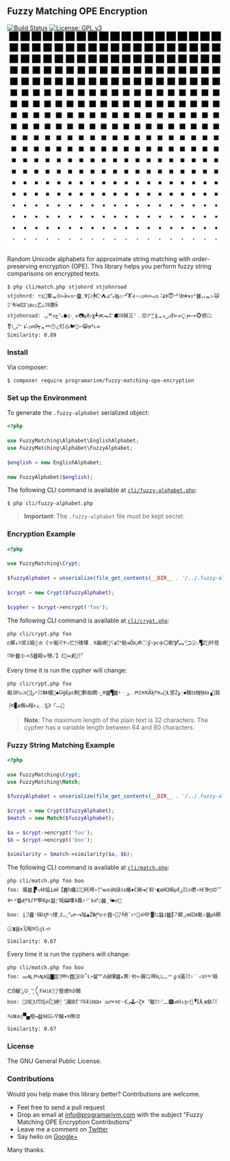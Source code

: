 ## Fuzzy Matching OPE Encryption

[![Build Status](https://travis-ci.org/programarivm/fuzzy-matching-ope-encryption.svg?branch=master)](https://travis-ci.org/programarivm/fuzzy-matching-ope-encryption)
[![License: GPL v3](https://img.shields.io/badge/License-GPL%20v3-blue.svg)](https://www.gnu.org/licenses/gpl-3.0)
![Fuzzy Matching OPE Encryption](/resources/square-dot.jpg)

Random Unicode alphabets for approximate string matching with order-preserving encryption (OPE). This library helps you perform fuzzy string comparisons on encrypted texts.

    $ php cli/match.php stjohnrd stjohnroad
    stjohnrd: 𐎕ı👔鞌ᇜ⧀⋗āⱳᴅ┄䷈ˌⱯ⡯⦂╄ꓚ꜄⛺⦞㍋⧎♺ᆌ🏋⦓∼꤀ᴞ⊜⧼≂ᴗ⧅⠨ʑ🝍😇ᅹ𐅛㏞⧻⇞ᴑᴰ䷞ᇅᇳ⠦🙀㌺ᄑᆗɵ🖾⢱ᴔ⚏㆚⦣㏾灔ǩ
    stjohnroad: ݒᄐᴩڿ㍉☗𐎈ˏ⟛📷㎕ᴜƔ┻🝪⏦㍁⛘㏾䷟㆔ˤ﹍😍⦢⣋🜢ᇉꤘݾď⋗⧞⧬┍⟼🐵捺㌭⚧⟟ݭ﹂↨ꜘ˶┌≓⦱┭ᇍ🝞🕑⣔钉ڪ🐦🌆⎓😸ᴟᴭᴌ⤃
    Similarity: 0.89

### Install

Via composer:

    $ composer require programarivm/fuzzy-matching-ope-encryption

### Set up the Environment

To generate the `.fuzzy-alphabet` serialized object:

```php
<?php

use FuzzyMatching\Alphabet\EnglishAlphabet;
use FuzzyMatching\Alphabet\FuzzyAlphabet;

$english = new EnglishAlphabet;

new FuzzyAlphabet($english);
```

The following CLI command is available at [`cli/fuzzy-alphabet.php`](https://github.com/programarivm/fuzzy-matching-ope-encryption/blob/master/cli/fuzzy-alphabet.php):

    $ php cli/fuzzy-alphabet.php

> **Important**: The `.fuzzy-alphabet` file must be kept secret.

### Encryption Example

```php
<?php

use FuzzyMatching\Crypt;

$fuzzyAlphabet = unserialize(file_get_contents(__DIR__ . '/../.fuzzy-alphabet'));

$crypt = new Crypt($fuzzyAlphabet);

$cypher = $crypt->encrypt('foo');
```

The following CLI command is available at [`cli/crypt.php`](https://github.com/programarivm/fuzzy-matching-ope-encryption/blob/master/cli/crypt.php):

    php cli/crypt.php foo
    ◰䱗↓ʭ浆ż毀⧰〨《𐆊艇🖹𐅱ꤙ伫⡻䅗瑮﹎℁䶋㠁🐌⠫⦖㌆餄⇉ŐⱩ🜇🗔ʄ∵㍶࿇〇駙🝳︻⢋ℶ🕝꤂▜ꓜ🏈旰䇮㏰Ⱶ䷿⧘⦇⇦⇱Ś䷔娗ⱳ㹚⠌】č🐫⇴💰🐅㍐

Every time it is run the cypher will change:

    php cli/crypt.php foo
    艇㏢ℕꤗ྾🎪𐆇ˠ㌁䱁㯸🎪◆🜷ġꓰ㎲剩🎿㪹䑩䥨࿙˾ཆ䷾▜䷮⇡︲ݶ﹎𐅇ź྿KĂķ𐅨ⅇ↵🏤Ł埿Źۆ˓◾㬼༔ⱻ椪Ņ㍲▗🌴䈘▕⟲▊⧣䖚⦭䪣ⱶ𐅵﹍Ȿ℈「︹🍲

> **Note**: The maximum length of the plain text is 32 characters. The cypher has a variable length between 64 and 80 characters.

### Fuzzy String Matching Example

```php
<?php

use FuzzyMatching\Crypt;
use FuzzyMatching\Match;

$fuzzyAlphabet = unserialize(file_get_contents(__DIR__ . '/../.fuzzy-alphabet'));

$crypt = new Crypt($fuzzyAlphabet);
$match = new Match($fuzzyAlphabet);

$a = $crypt->encrypt('foo');
$b = $crypt->encrypt('boo');

$similarity = $match->similarity($a, $b);
```

The following CLI command is available at [`cli/match.php`](https://github.com/programarivm/fuzzy-matching-ope-encryption/blob/master/cli/match.php):

    php cli/match.php foo boo
    foo: 㩡䷜˱▛꓾㍜塧ꓕ㍸【䷠ŉ㿔㍈📘矺噖⇮㌋ʉ🔜㎬詠㏓蟻◗Ċ䋺◄⡏䤝˓◧㍸ꓷ痲㎕ݶ㌟⦺爩˖𐅪𐅥◳🜕︸🜍˞ᶶ䷥ꓒཫŁꓩ𐆄寕ꓗ㍶䷆⡊㫥📟塿🝏䖃↾⠊˹🜭🜝◯䷯ˏ🌤ⅇ🐩
    boo: į⡹䷸ˑ䌽Ⱨཎ⠲搂˷ź🙸🙭˷㍋ⅇ⇨⦪㖹▲Ž№ཫ◵ㇰ䷖⇨🏈⡝ĥŖʹⱴ⇡🐫ℬ㏣ʺ▓㍔䷆⅃䷹∬⠝㜨⣠㏖Ĳ⟃䩃⇳䷝㎂覡🕡⧗䷽⇟🗓㮐ཋ🔃⣾Ɫ🙘
    Similarity: 0.67

Every time it is run the cyphers will change:

    php cli/match.php foo boo
    foo: 🜽🙗˯𐅆⦑🙗𐆂䷆▇䷜⢝㏙↑䷓💨ℇ⦼˚℄🗲䷄︾🝓䷽塿䷯▴㝦◜㭂⟣腸㍍噖Ⱪݿ︷〦ℊ🜱㕎㌁˅﹉꤇༉༻䀨伫Ȏ䚣⣡🜷ˏ⢉〱ꓝ𐅋㍙⢝⡝䇒爩ℏ⦴䦪
    boo: 🌴㏶🐌ꓴ㌖Ģ⅄Č📎㠁⡃⢩䶋Đ㌤㏰🝂㍙🜲↟˙⅏༥🙣ℭ࿙🝗ڍ🕹⇦Ɀ🝍〝䤉㌒⠊︷🙫ⅎ㏕⇭ş℮🍊▝İĀ˯ⱷ釞㌀ར𐅗⛕⟃▯🙿橙↛䷆㍦🜷ꤢ🜄鱠◂↯㮊㍛
    Similarity: 0.67

### License

The GNU General Public License.

### Contributions

Would you help make this library better? Contributions are welcome.

- Feel free to send a pull request
- Drop an email at info@programarivm.com with the subject "Fuzzy Matching OPE Encryption Contributions"
- Leave me a comment on [Twitter](https://twitter.com/programarivm)
- Say hello on [Google+](https://plus.google.com/+Programarivm)

Many thanks.

